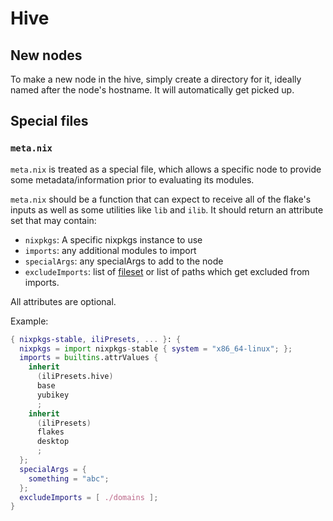 # Hive

## New nodes

To make a new node in the hive, simply create a directory for it, ideally
named after the node's hostname. It will automatically get picked up.

## Special files

### `meta.nix`

`meta.nix` is treated as a special file, which allows a specific node to
provide some metadata/information prior to evaluating its modules.

`meta.nix` should be a function that can expect to receive all of the flake's
inputs as well as some utilities like `lib` and `ilib`. It should return
an attribute set that may contain:

- `nixpkgs`: A specific nixpkgs instance to use
- `imports`: any additional modules to import
- `specialArgs`: any specialArgs to add to the node
- `excludeImports`: list of [fileset](https://nixos.org/manual/nixpkgs/unstable/#sec-functions-library-fileset)
  or list of paths which get excluded from imports.

All attributes are optional.

Example:

```nix
{ nixpkgs-stable, iliPresets, ... }: {
  nixpkgs = import nixpkgs-stable { system = "x86_64-linux"; };
  imports = builtins.attrValues {
    inherit
      (iliPresets.hive)
      base
      yubikey
      ;
    inherit
      (iliPresets)
      flakes
      desktop
      ;
  };
  specialArgs = {
    something = "abc";
  };
  excludeImports = [ ./domains ];
}
```
